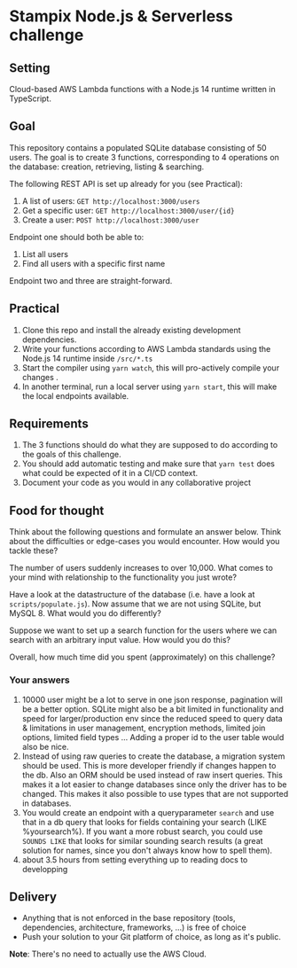 # Stampix Node.js & Serverless challenge

## Setting
Cloud-based AWS Lambda functions with a Node.js 14 runtime written in TypeScript.

## Goal
This repository contains a populated SQLite database consisting of 50 users. The goal is to create 3 functions, corresponding to 4 operations on the database: creation, retrieving, listing & searching.

The following REST API is set up already for you (see Practical):

1. A list of users: `GET http://localhost:3000/users`
2. Get a specific user: `GET http://localhost:3000/user/{id}`
3. Create a user: `POST http://localhost:3000/user`

Endpoint one should both be able to:

1. List all users
2. Find all users with a specific first name

Endpoint two and three are straight-forward.

## Practical
1. Clone this repo and install the already existing development dependencies.
3. Write your functions according to AWS Lambda standards using the Node.js 14 runtime inside `/src/*.ts`
4. Start the compiler using `yarn watch`, this will pro-actively compile your changes .
5. In another terminal, run a local server using `yarn start`, this will make the local endpoints available.

## Requirements
1. The 3 functions should do what they are supposed to do according to the goals of this challenge.
2. You should add automatic testing and make sure that `yarn test` does what could be expected of it in a CI/CD context.
3. Document your code as you would in any collaborative project

## Food for thought
Think about the following questions and formulate an answer below. Think about the difficulties or edge-cases you would encounter. How would you tackle these?

The number of users suddenly increases to over 10,000. What comes to your mind with relationship to the functionality you just wrote?

Have a look at the datastructure of the database (i.e. have a look at `scripts/populate.js`). Now assume that we are not using SQLite, but MySQL 8. What would you do differently?

Suppose we want to set up a search function for the users where we can search with an arbitrary input value. How would you do this?

Overall, how much time did you spent (approximately) on this challenge?

### Your answers

1. 10000 user might be a lot to serve in one json response, pagination will  be a better option. SQLite might also be a bit limited in functionality and speed for larger/production env since the reduced speed to query data & limitations in user management, encryption methods, limited join options, limited field types ... Adding a proper id to the user table would also be nice.
2. Instead of using raw queries to create the database, a migration system should be used. This is more developer friendly if changes happen to the db. Also an ORM should be used instead of raw insert queries. This makes it a lot easier to change databases since only the driver has to be changed. This makes it also possible to use types that are not supported in databases.
3. You would create an endpoint with a queryparameter `search` and use that in a db query that looks for fields containing your search (LIKE %yoursearch%). If you want a more robust search, you could use `SOUNDS LIKE` that looks for similar sounding search results (a great solution for names, since you don't always know how to spell them).
4. about 3.5 hours from setting everything up to reading docs to developping

## Delivery
- Anything that is not enforced in the base repository (tools, dependencies, architecture, frameworks, ...) is free of choice
- Push your solution to your Git platform of choice, as long as it's public.

**Note**: There's no need to actually use the AWS Cloud.
